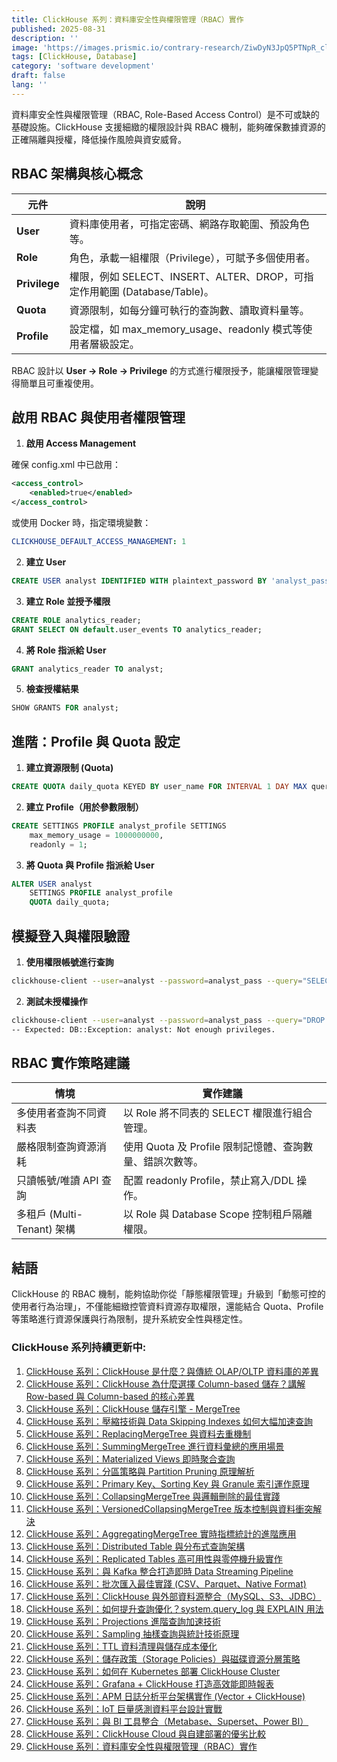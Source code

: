 ```yaml
---
title: ClickHouse 系列：資料庫安全性與權限管理（RBAC）實作
published: 2025-08-31
description: ''
image: 'https://images.prismic.io/contrary-research/ZiwDyN3JpQ5PTNpR_clickhousecover.png?auto=format,compress'
tags: [ClickHouse, Database]
category: 'software development'
draft: false 
lang: ''
---
```


資料庫安全性與權限管理（RBAC, Role-Based Access Control）是不可或缺的基礎設施。ClickHouse 支援細緻的權限設計與 RBAC 機制，能夠確保數據資源的正確隔離與授權，降低操作風險與資安威脅。

## RBAC 架構與核心概念

| 元件            | 說明                                                       |
| ------------- | -------------------------------------------------------- |
| **User**      | 資料庫使用者，可指定密碼、網路存取範圍、預設角色等。                               |
| **Role**      | 角色，承載一組權限（Privilege），可賦予多個使用者。                           |
| **Privilege** | 權限，例如 SELECT、INSERT、ALTER、DROP，可指定作用範圍 (Database/Table)。 |
| **Quota**     | 資源限制，如每分鐘可執行的查詢數、讀取資料量等。                                 |
| **Profile**   | 設定檔，如 max\_memory\_usage、readonly 模式等使用者層級設定。            |

RBAC 設計以 **User → Role → Privilege** 的方式進行權限授予，能讓權限管理變得簡單且可重複使用。


## 啟用 RBAC 與使用者權限管理

1. **啟用 Access Management**

確保 config.xml 中已啟用：

```xml
<access_control>
    <enabled>true</enabled>
</access_control>
```

或使用 Docker 時，指定環境變數：

```yaml
CLICKHOUSE_DEFAULT_ACCESS_MANAGEMENT: 1
```

2. **建立 User**

```sql
CREATE USER analyst IDENTIFIED WITH plaintext_password BY 'analyst_pass';
```

3. **建立 Role 並授予權限**

```sql
CREATE ROLE analytics_reader;
GRANT SELECT ON default.user_events TO analytics_reader;
```

4. **將 Role 指派給 User**

```sql
GRANT analytics_reader TO analyst;
```

5. **檢查授權結果**

```sql
SHOW GRANTS FOR analyst;
```


## 進階：Profile 與 Quota 設定

1. **建立資源限制 (Quota)**

```sql
CREATE QUOTA daily_quota KEYED BY user_name FOR INTERVAL 1 DAY MAX queries = 1000, errors = 100;
```

2. **建立 Profile（用於參數限制）**

```sql
CREATE SETTINGS PROFILE analyst_profile SETTINGS
    max_memory_usage = 1000000000,
    readonly = 1;
```

3. **將 Quota 與 Profile 指派給 User**

```sql
ALTER USER analyst
    SETTINGS PROFILE analyst_profile
    QUOTA daily_quota;
```


## 模擬登入與權限驗證

1. **使用權限帳號進行查詢**

```bash
clickhouse-client --user=analyst --password=analyst_pass --query="SELECT * FROM default.user_events LIMIT 10"
```

2. **測試未授權操作**

```bash
clickhouse-client --user=analyst --password=analyst_pass --query="DROP TABLE default.user_events"
-- Expected: DB::Exception: analyst: Not enough privileges.
```


## RBAC 實作策略建議

| 情境                    | 實作建議                                 |
| --------------------- | ------------------------------------ |
| 多使用者查詢不同資料表            | 以 Role 將不同表的 SELECT 權限進行組合管理。        |
| 嚴格限制查詢資源消耗            | 使用 Quota 及 Profile 限制記憶體、查詢數量、錯誤次數等。 |
| 只讀帳號/唯讀 API 查詢        | 配置 readonly Profile，禁止寫入/DDL 操作。     |
| 多租戶 (Multi-Tenant) 架構 | 以 Role 與 Database Scope 控制租戶隔離權限。    |


## 結語

ClickHouse 的 RBAC 機制，能夠協助你從「靜態權限管理」升級到「動態可控的使用者行為治理」，不僅能細緻控管資料資源存取權限，還能結合 Quota、Profile 等策略進行資源保護與行為限制，提升系統安全性與穩定性。


### ClickHouse 系列持續更新中:

1. [ClickHouse 系列：ClickHouse 是什麼？與傳統 OLAP/OLTP 資料庫的差異](https://blog.vicwen.app/posts/what-is-clickhouse/)
2. [ClickHouse 系列：ClickHouse 為什麼選擇 Column-based 儲存？講解 Row-based 與 Column-based 的核心差異](https://blog.vicwen.app/posts/clickhouse-column-row-based-storage/)
3. [ClickHouse 系列：ClickHouse 儲存引擎 - MergeTree](https://blog.vicwen.app/posts/clickhouse-mergetree-engine)
4. [ClickHouse 系列：壓縮技術與 Data Skipping Indexes 如何大幅加速查詢](https://blog.vicwen.app/posts/clickhouse-compression-skipping-index/)
5. [ClickHouse 系列：ReplacingMergeTree 與資料去重機制](https://blog.vicwen.app/posts/clickhouse-replacingmergetree-deduplication/)
6. [ClickHouse 系列：SummingMergeTree 進行資料彙總的應用場景](https://blog.vicwen.app/posts/clickhouse-summingmergetree-aggregation/)
7. [ClickHouse 系列：Materialized Views 即時聚合查詢](https://blog.vicwen.app/posts/clickhouse-materialized-view/)
8. [ClickHouse 系列：分區策略與 Partition Pruning 原理解析](https://blog.vicwen.app/posts/clickhouse-partition-pruning/)
9. [ClickHouse 系列：Primary Key、Sorting Key 與 Granule 索引運作原理](https://blog.vicwen.app/posts/clickhouse-primary-sorting-key/)
10. [ClickHouse 系列：CollapsingMergeTree 與邏輯刪除的最佳實踐](https://blog.vicwen.app/posts/clickhouse-collapsingmergetree/)
11. [ClickHouse 系列：VersionedCollapsingMergeTree 版本控制與資料衝突解決](https://blog.vicwen.app/posts/clickhouse-versioned-collapsingmergetree/)
12. [ClickHouse 系列：AggregatingMergeTree 實時指標統計的進階應用](https://blog.vicwen.app/posts/clickhouse-aggregatingmergetree/)
13. [ClickHouse 系列：Distributed Table 與分布式查詢架構](https://blog.vicwen.app/posts/clickhouse-distributed-table-architecture/)
14. [ClickHouse 系列：Replicated Tables 高可用性與零停機升級實作](https://blog.vicwen.app/posts/clickhouse-replication-failover/)
15. [ClickHouse 系列：與 Kafka 整合打造即時 Data Streaming Pipeline](https://blog.vicwen.app/posts/clickhouse-kafka-data-streaming-pipeline/)
16. [ClickHouse 系列：批次匯入最佳實踐 (CSV、Parquet、Native Format)](https://blog.vicwen.app/posts/clickhouse-batch-import/)
17. [ClickHouse 系列：ClickHouse 與外部資料源整合（MySQL、S3、JDBC）](https://blog.vicwen.app/posts/clickhouse-external-data-integration/)
18. [ClickHouse 系列：如何提升查詢優化？system.query_log 與 EXPLAIN 用法](https://blog.vicwen.app/posts/clickhouse-query-log-explain/)
19. [ClickHouse 系列：Projections 進階查詢加速技術](https://blog.vicwen.app/posts/clickhouse-projections-optimization/)
20. [ClickHouse 系列：Sampling 抽樣查詢與統計技術原理](https://blog.vicwen.app/posts/clickhouse-sampling-statistics/)
21. [ClickHouse 系列：TTL 資料清理與儲存成本優化](https://blog.vicwen.app/posts/clickhouse-ttl-storage-management/)
22. [ClickHouse 系列：儲存政策（Storage Policies）與磁碟資源分層策略](https://blog.vicwen.app/posts/clickhouse-storage-policies/)
23. [ClickHouse 系列：如何在 Kubernetes 部署 ClickHouse Cluster](https://blog.vicwen.app/posts/clickhouse-kubernetes-deployment/)
24. [ClickHouse 系列：Grafana + ClickHouse 打造高效能即時報表](https://blog.vicwen.app/posts/clickhouse-grafana-dashboard/)
25. [ClickHouse 系列：APM 日誌分析平台架構實作 (Vector + ClickHouse)](https://blog.vicwen.app/posts/clickhouse-apm-log-analytics/)
26. [ClickHouse 系列：IoT 巨量感測資料平台設計實戰](https://blog.vicwen.app/posts/clickhouse-iot-analytics/)
27. [ClickHouse 系列：與 BI 工具整合（Metabase、Superset、Power BI）](https://blog.vicwen.app/posts/clickhouse-bi-integration/)
28. [ClickHouse 系列：ClickHouse Cloud 與自建部署的優劣比較](https://blog.vicwen.app/posts/clickhouse-cloud-vs-self-host/)
29. [ClickHouse 系列：資料庫安全性與權限管理（RBAC）實作](https://blog.vicwen.app/posts/clickhouse-security-rbac/)


